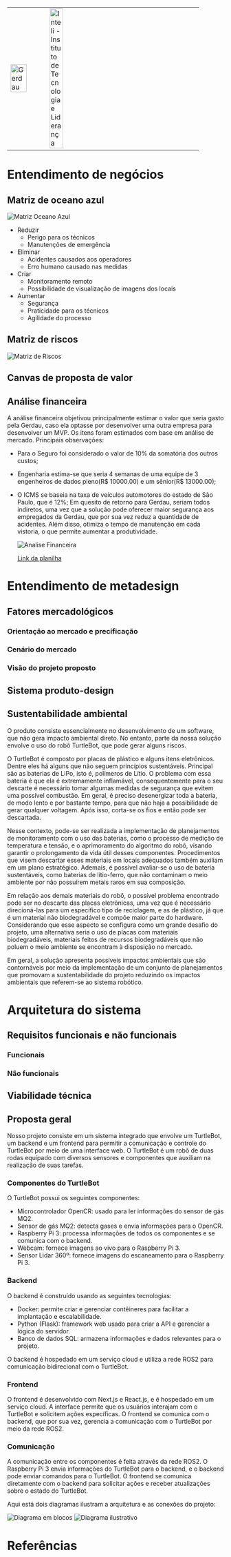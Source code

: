 <table>
<tr>
<td>
<a href= "https://www2.gerdau.com.br/"><img src="https://upload.wikimedia.org/wikipedia/commons/thumb/8/89/Gerdau_logo_%282011%29.svg/1200px-Gerdau_logo_%282011%29.svg.png" alt="Gerdau" border="0" width="70%"></a>
</td>
<td><a href= "https://www.inteli.edu.br/"><img src="https://www.inteli.edu.br/wp-content/uploads/2021/08/20172028/marca_1-2.png" alt="Inteli - Instituto de Tecnologia e Liderança" border="0" width="30%"></a>
</td>
</tr>
</table>

<font size="+12"><center>

</center></font>

# Entendimento de negócios

## Matriz de oceano azul

![Matriz Oceano Azul](./images/matriz_oceano_azul.png)

- Reduzir
  - Perigo para os técnicos
  - Manutenções de emergência
- Eliminar
  - Acidentes causados aos operadores
  - Erro humano causado nas medidas
- Criar
  - Monitoramento remoto
  - Possibilidade de visualização de imagens dos locais
- Aumentar
  - Segurança
  - Praticidade para os técnicos
  - Agilidade do processo

## Matriz de riscos

![Matriz de Riscos](./images/matriz_de_risco.png)

## Canvas de proposta de valor

## Análise financeira

A análise financeira objetivou principalmente estimar o valor que seria gasto pela Gerdau, caso ela optasse por desenvolver uma outra empresa para desenvolver um MVP. Os itens foram estimados com base em análise de mercado.
Principais observações:

- Para o Seguro foi considerado o valor de 10% da somatória dos outros custos;
- Engenharia estima-se que seria 4 semanas de uma equipe de 3 engenheiros de dados pleno(R$ 10000.00) e um sênior(R$ 13000.00);
- O ICMS se baseia na taxa de veículos automotores do estado de São Paulo, que é 12%;
  Em quesito de retorno para Gerdau, seriam todos indiretos, uma vez que a solução pode oferecer maior segurança aos empregados da Gerdau, que por sua vez reduz a quantidade de acidentes. Além disso, otimiza o tempo de manutenção em cada vistoria, o que permite aumentar a produtividade.

  ![Analise Financeira](./images/analise_financeira.jpeg)

  [Link da planilha](https://docs.google.com/spreadsheets/d/1r8g5DCsZJI9akuSPPXa-gyhqJ1ZzOMrjQ_6VsDGgP98/edit?usp=sharing)

# Entendimento de metadesign

## Fatores mercadológicos

### Orientação ao mercado e precificação

### Cenário do mercado

### Visão do projeto proposto

## Sistema produto-design

## Sustentabilidade ambiental

O produto consiste essencialmente no desenvolvimento de um software, que não gera impacto ambiental direto. No entanto, parte da nossa solução envolve o uso do robô TurtleBot, que pode gerar alguns riscos. 

O TurtleBot é composto por placas de plástico e alguns itens eletrônicos. Dentre eles há alguns que não seguem princípios sustentáveis. Principal são as baterias de LiPo, isto é, polímeros de Lítio. O problema com essa bateria é que ela é extremamente inflamável, consequentemente para o seu descarte é necessário tomar algumas medidas de segurança que evitem uma possível combustão. Em geral, é preciso desenergizar toda a bateria, de modo lento e por bastante tempo, para que não haja a possibilidade de gerar qualquer voltagem. Após isso, corta-se os fios e então pode ser descartada.

Nesse contexto, pode-se ser realizada a implementação de planejamentos de monitoramento com o uso das baterias, como o processo de medição de temperatura e tensão, e o aprimoramento do algoritmo do robô,  visando garantir o prolongamento da vida útil desses componentes. Procedimentos que visem descartar esses materiais em locais adequados também auxiliam em um plano estratégico. Ademais, é possível avaliar-se o uso de bateria sustentáveis, como baterias de lítio-ferro, que não contaminam o meio ambiente por não possuírem metais raros em sua composição.

Em relação aos demais materiais do robô, o possível problema encontrado pode ser no descarte das placas eletrônicas, uma vez que é necessário direcioná-las para um específico tipo de reciclagem, e as de plástico, já que é um material não biodegradável e compõe maior parte do hardware. Considerando que esse aspecto se configura como um grande desafio do projeto, uma alternativa seria o uso de placas com materiais biodegradáveis, materiais feitos de recursos biodegradáveis que não poluem o meio ambiente se encontram à disposição no mercado.

Em geral, a solução apresenta possíveis impactos ambientais que são contornáveis por meio da implementação de um conjunto de planejamentos que promovam a sustentabilidade do projeto reduzindo os impactos ambientais que referem-se ao sistema robótico. 


# Arquitetura do sistema

## Requisitos funcionais e não funcionais

### Funcionais

### Não funcionais

## Viabilidade técnica

## Proposta geral

Nosso projeto consiste em um sistema integrado que envolve um TurtleBot, um backend e um frontend para permitir a comunicação e controle do TurtleBot por meio de uma interface web. O TurtleBot é um robô de duas rodas equipado com diversos sensores e componentes que auxiliam na realização de suas tarefas.

### Componentes do TurtleBot

O TurtleBot possui os seguintes componentes:

- Microcontrolador OpenCR: usado para ler informações do sensor de gás MQ2.
- Sensor de gás MQ2: detecta gases e envia informações para o OpenCR.
- Raspberry Pi 3: processa informações de todos os componentes e se comunica com o backend.
- Webcam: fornece imagens ao vivo para o Raspberry Pi 3.
- Sensor Lidar 360º: fornece imagens do escaneamento para o Raspberry Pi 3.

### Backend

O backend é construído usando as seguintes tecnologias:

- Docker: permite criar e gerenciar contêineres para facilitar a implantação e escalabilidade.
- Python (Flask): framework web usado para criar a API e gerenciar a lógica do servidor.
- Banco de dados SQL: armazena informações e dados relevantes para o projeto.

O backend é hospedado em um serviço cloud e utiliza a rede ROS2 para comunicação bidirecional com o TurtleBot.

### Frontend

O frontend é desenvolvido com Next.js e React.js, e é hospedado em um serviço cloud. A interface permite que os usuários interajam com o TurtleBot e solicitem ações específicas. O frontend se comunica com o backend, que por sua vez, gerencia a comunicação com o TurtleBot por meio da rede ROS2.

### Comunicação

A comunicação entre os componentes é feita através da rede ROS2. O Raspberry Pi 3 envia informações do TurtleBot para o backend, e o backend pode enviar comandos para o TurtleBot. O frontend se comunica diretamente com o backend para solicitar ações e receber atualizações sobre o estado do TurtleBot.

Aqui está dois diagramas ilustram a arquitetura e as conexões do projeto:  

![Diagrama em blocos](./images/DiagramaGERDAU.jpg)
![Diagrama ilustrativo](./images/Diagrama-em-blocos-GERDAU-M6.jpg)


# Referências

